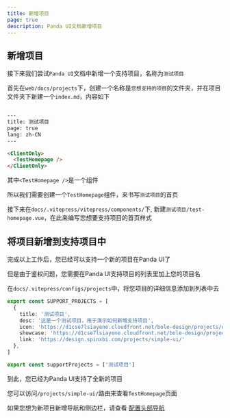 ```yaml
---
title: 新增项目
page: true
description: Panda UI文档新增项目
---
```


## 新增项目

接下来我们尝试`Panda UI`文档中新增一个支持项目，名称为`测试项目`

首先在`web/docs/projects`下，创建一个名称是`您想支持的项目`的文件夹，并在项目文件夹下新建一个`index.md`，内容如下

```markdown

---
title: 测试项目
page: true
lang: zh-CN
---

<ClientOnly>
  <TestHomepage />
</ClientOnly>

```

其中`<TestHomepage />`是一个组件

所以我们需要创建一个`TestHomepage`组件，来书写`测试项目`的首页

接下来在`docs/.vitepress/vitepress/components/`下,
新建`测试项目/test-homepage.vue`，在此来编写您想要支持项目的首页样式

## 将项目新增到支持项目中

完成以上工作后，您已经可以支持一个新的项目在Panda UI了

但是由于鉴权问题，您需要在Panda UI支持项目的列表里加上您的项目名

在`docs/.vitepress/configs/projects`中，将您项目的详细信息添加到列表中去

```ts
export const SUPPORT_PROJECTS = [
  {
    title: '测试项目',
    desc: '这是一个测试项目，用于演示如何新增支持项目',
    icon: 'https://d1cse7lsiayene.cloudfront.net/bole-design/projects/design.png',
    showcase: 'https://d1cse7lsiayene.cloudfront.net/bole-design/projects/design-home.jpg',
    link: 'https://design.spinxbi.com/projects/simple-ui/'
  },
]

export const supportProjects = ['测试项目']
```

到此，您已经为Panda UI支持了全新的项目

您可以访问`/projects/simple-ui/`路由来查看`TestHomepage`页面

如果您想为新项目新增导航和侧边栏，请查看 [配置头部导航](/projects/simple-ui/contribute/docs.html#头部导航)
